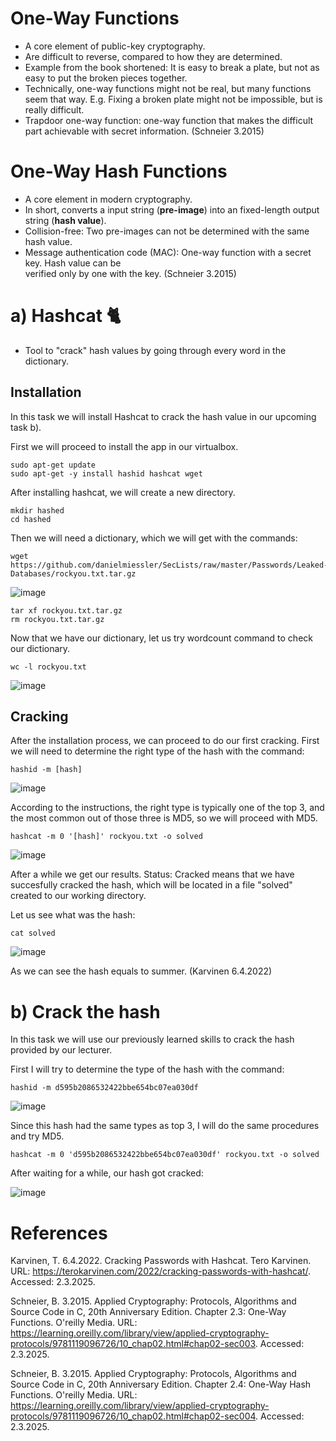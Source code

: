# One-Way Functions
- A core element of public-key cryptography. 
- Are difficult to reverse, compared to how they are determined.
- Example from the book shortened: It is easy to break a plate, but not as easy to put the broken    pieces together.
- Technically, one-way functions might not be real, but many functions seem that way. E.g. Fixing
  a broken plate might not be impossible, but is really difficult.
- Trapdoor one-way function: one-way function that makes the difficult part achievable with       secret information. (Schneier 3.2015)

# One-Way Hash Functions
- A core element in modern cryptography.
- In short, converts a input string (**pre-image**) into an fixed-length output string (**hash    value**).
- Collision-free: Two  pre-images can not be determined with the same hash value.
- Message authentication code (MAC): One-way function with a secret key. Hash value can be     
  verified only by one with the key. (Schneier 3.2015)

# a) Hashcat 🐈
- Tool to "crack" hash values by going through every word in the dictionary.

## Installation
In this task we will install Hashcat to crack the hash value in our upcoming task b).

First we will proceed to install the app in our virtualbox.

    sudo apt-get update
    sudo apt-get -y install hashid hashcat wget

After installing hashcat, we will create a new directory.

    mkdir hashed
    cd hashed

Then we will need a dictionary, which we will get with the commands:

    wget https://github.com/danielmiessler/SecLists/raw/master/Passwords/Leaked-      Databases/rockyou.txt.tar.gz

![image](https://github.com/user-attachments/assets/07735681-fbfc-438b-b22f-38fab33ba01f)
    
    tar xf rockyou.txt.tar.gz
    rm rockyou.txt.tar.gz

Now that we have our dictionary, let us try wordcount command to check our dictionary.

    wc -l rockyou.txt

![image](https://github.com/user-attachments/assets/7757ddff-32b4-48f3-a624-764dfc3d9b33)

## Cracking
After the installation process, we can proceed to do our first cracking.
First we will need to determine the right type of the hash with the command:

    hashid -m [hash]

![image](https://github.com/user-attachments/assets/10a1f39b-0f19-4ecf-affa-384f099c50fc)

According to the instructions, the right type is typically one of the top 3, and the most common out of those three is MD5, so we will proceed with MD5.

    hashcat -m 0 '[hash]' rockyou.txt -o solved

![image](https://github.com/user-attachments/assets/73140922-5c74-439e-9e48-2ed310eeeea8)

After a while we get our results. Status: Cracked means that we have succesfully cracked the hash, which will be located in a file "solved" created to our working directory.

Let us see what was the hash:

    cat solved

![image](https://github.com/user-attachments/assets/bd72a46a-b045-476d-b99c-b0f0f4e10e60)

As we can see the hash equals to summer. (Karvinen 6.4.2022)

# b) Crack the hash
In this task we will use our previously learned skills to crack the hash provided by our lecturer.

First I will try to determine the type of the hash with the command:

    hashid -m d595b2086532422bbe654bc07ea030df

![image](https://github.com/user-attachments/assets/f8ecc2fa-e3ee-43c2-b342-db731338bb79)

Since this hash had the same types as top 3, I will do the same procedures and try MD5.

    hashcat -m 0 'd595b2086532422bbe654bc07ea030df' rockyou.txt -o solved

After waiting for a while, our hash got cracked:

![image](https://github.com/user-attachments/assets/30db0453-1acd-4f4f-a0d9-2067af4c58c7)

# References
Karvinen, T. 6.4.2022. Cracking Passwords with Hashcat. Tero Karvinen. URL: https://terokarvinen.com/2022/cracking-passwords-with-hashcat/. Accessed: 2.3.2025.

Schneier, B. 3.2015. Applied Cryptography: Protocols, Algorithms and Source Code in C, 20th Anniversary Edition. Chapter 2.3: One-Way Functions. O'reilly Media. URL: https://learning.oreilly.com/library/view/applied-cryptography-protocols/9781119096726/10_chap02.html#chap02-sec003. Accessed: 2.3.2025.

Schneier, B. 3.2015. Applied Cryptography: Protocols, Algorithms and Source Code in C, 20th Anniversary Edition. Chapter 2.4: One-Way Hash Functions. O'reilly Media. URL: https://learning.oreilly.com/library/view/applied-cryptography-protocols/9781119096726/10_chap02.html#chap02-sec004. Accessed: 2.3.2025.
